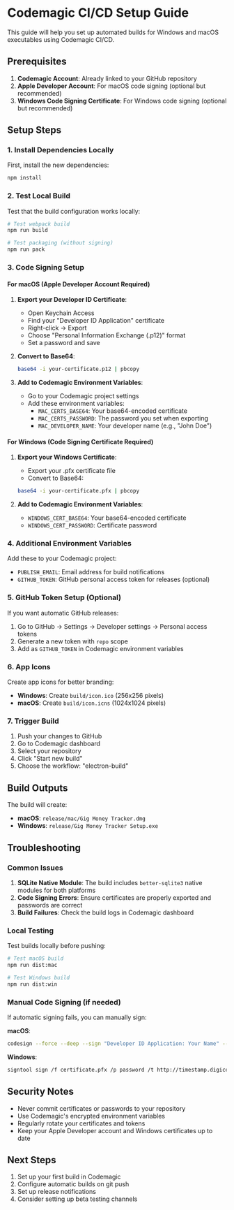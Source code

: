 # Codemagic CI/CD Setup Guide

This guide will help you set up automated builds for Windows and macOS executables using Codemagic CI/CD.

## Prerequisites

1. **Codemagic Account**: Already linked to your GitHub repository
2. **Apple Developer Account**: For macOS code signing (optional but recommended)
3. **Windows Code Signing Certificate**: For Windows code signing (optional but recommended)

## Setup Steps

### 1. Install Dependencies Locally

First, install the new dependencies:

```bash
npm install
```

### 2. Test Local Build

Test that the build configuration works locally:

```bash
# Test webpack build
npm run build

# Test packaging (without signing)
npm run pack
```

### 3. Code Signing Setup

#### For macOS (Apple Developer Account Required)

1. **Export your Developer ID Certificate**:
   - Open Keychain Access
   - Find your "Developer ID Application" certificate
   - Right-click → Export
   - Choose "Personal Information Exchange (.p12)" format
   - Set a password and save

2. **Convert to Base64**:
   ```bash
   base64 -i your-certificate.p12 | pbcopy
   ```

3. **Add to Codemagic Environment Variables**:
   - Go to your Codemagic project settings
   - Add these environment variables:
     - `MAC_CERTS_BASE64`: Your base64-encoded certificate
     - `MAC_CERTS_PASSWORD`: The password you set when exporting
     - `MAC_DEVELOPER_NAME`: Your developer name (e.g., "John Doe")

#### For Windows (Code Signing Certificate Required)

1. **Export your Windows Certificate**:
   - Export your .pfx certificate file
   - Convert to Base64:
   ```bash
   base64 -i your-certificate.pfx | pbcopy
   ```

2. **Add to Codemagic Environment Variables**:
   - `WINDOWS_CERT_BASE64`: Your base64-encoded certificate
   - `WINDOWS_CERT_PASSWORD`: Certificate password

### 4. Additional Environment Variables

Add these to your Codemagic project:

- `PUBLISH_EMAIL`: Email address for build notifications
- `GITHUB_TOKEN`: GitHub personal access token for releases (optional)

### 5. GitHub Token Setup (Optional)

If you want automatic GitHub releases:

1. Go to GitHub → Settings → Developer settings → Personal access tokens
2. Generate a new token with `repo` scope
3. Add as `GITHUB_TOKEN` in Codemagic environment variables

### 6. App Icons

Create app icons for better branding:

- **Windows**: Create `build/icon.ico` (256x256 pixels)
- **macOS**: Create `build/icon.icns` (1024x1024 pixels)

### 7. Trigger Build

1. Push your changes to GitHub
2. Go to Codemagic dashboard
3. Select your repository
4. Click "Start new build"
5. Choose the workflow: "electron-build"

## Build Outputs

The build will create:

- **macOS**: `release/mac/Gig Money Tracker.dmg`
- **Windows**: `release/Gig Money Tracker Setup.exe`

## Troubleshooting

### Common Issues

1. **SQLite Native Module**: The build includes `better-sqlite3` native modules for both platforms
2. **Code Signing Errors**: Ensure certificates are properly exported and passwords are correct
3. **Build Failures**: Check the build logs in Codemagic dashboard

### Local Testing

Test builds locally before pushing:

```bash
# Test macOS build
npm run dist:mac

# Test Windows build
npm run dist:win
```

### Manual Code Signing (if needed)

If automatic signing fails, you can manually sign:

**macOS**:
```bash
codesign --force --deep --sign "Developer ID Application: Your Name" --entitlements build/entitlements.mac.plist "release/mac/Gig Money Tracker.app"
```

**Windows**:
```bash
signtool sign /f certificate.pfx /p password /t http://timestamp.digicert.com /v "release/win-unpacked/Gig Money Tracker.exe"
```

## Security Notes

- Never commit certificates or passwords to your repository
- Use Codemagic's encrypted environment variables
- Regularly rotate your certificates and tokens
- Keep your Apple Developer account and Windows certificates up to date

## Next Steps

1. Set up your first build in Codemagic
2. Configure automatic builds on git push
3. Set up release notifications
4. Consider setting up beta testing channels 